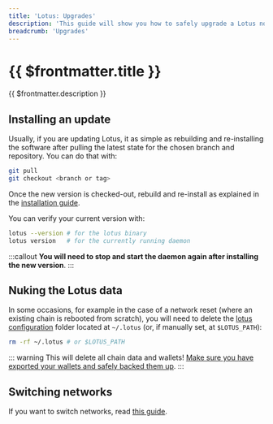 ```yaml
---
title: 'Lotus: Upgrades'
description: 'This guide will show you how to safely upgrade a Lotus node to a newer version.'
breadcrumb: 'Upgrades'
---
```


# {{ $frontmatter.title }}

{{ $frontmatter.description }}

## Installing an update

Usually, if you are updating Lotus, it as simple as rebuilding and re-installing the software after pulling the latest state for the chosen branch and repository. You can do that with:

```sh
git pull
git checkout <branch or tag>
```

Once the new version is checked-out, rebuild and re-install as explained in the [installation guide](installation.md).

You can verify your current version with:

```sh
lotus --version # for the lotus binary
lotus version   # for the currently running daemon
```

:::callout
**You will need to stop and start the daemon again after installing the new version**.
:::

## Nuking the Lotus data

In some occasions, for example in the case of a network reset (where an existing chain is rebooted from scratch), you will need to delete the [lotus configuration](configuration-and-advanced-usage.md) folder located at `~/.lotus` (or, if manually set, at `$LOTUS_PATH`):

```bash
rm -rf ~/.lotus # or $LOTUS_PATH
```

::: warning
This will delete all chain data and wallets! [Make sure you have exported your wallets and safely backed them up](send-and-receive-fil.md#exporting-and-importing-addresses).
:::

## Switching networks

If you want to switch networks, read [this guide](switch-networks.md).
